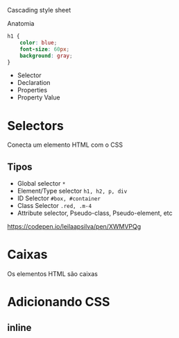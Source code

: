 Cascading style sheet

Anatomia

~~~css
h1 {
    color: blue;
    font-size: 60px;
    background: gray;
}
~~~

- Selector
- Declaration
- Properties
- Property Value

# Selectors 

Conecta um elemento HTML com o CSS

## Tipos 

* Global selector `*`
* Element/Type selector `h1, h2, p, div`
* ID Selector `#box, #container`
* Class Selector `.red, .m-4`
* Attribute selector, Pseudo-class, Pseudo-element, etc 

https://codepen.io/leilaapsilva/pen/XWMVPQg 

# Caixas

Os elementos HTML são caixas 

# Adicionando CSS

## inline
## <style>
## <link>
## @import 
